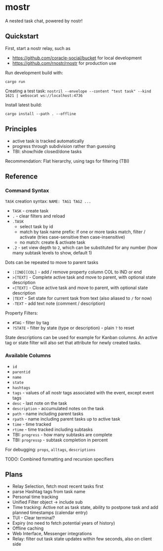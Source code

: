 # mostr

A nested task chat, powered by nostr!

## Quickstart

First, start a nostr relay, such as
- https://github.com/coracle-social/bucket for local development
- https://github.com/rnostr/rnostr for production use

Run development build with:

    cargo run

Creating a test task: 
`nostril --envelope --content "test task" --kind 1621 | websocat ws://localhost:4736`

Install latest build:

    cargo install --path . --offline

## Principles

- active task is tracked automatically
- progress through subdivision rather than guessing
- TBI: show/hide closed/done tasks

Recommendation: Flat hierarchy, using tags for filtering (TBI)

## Reference

### Command Syntax

`TASK` creation syntax: `NAME: TAG1 TAG2 ...`

- `TASK` - create task
- `.` - clear filters and reload
- `.TASK`
  + select task by id
  + match by task name prefix: if one or more tasks match, filter / activate (tries case-sensitive then case-insensitive)
  + no match: create & activate task
- `.2` - set view depth to `2`, which can be substituted for any number (how many subtask levels to show, default 1)

Dots can be repeated to move to parent tasks

- `:[IND][COL]` - add / remove property column COL to IND or end
- `>[TEXT]` - Complete active task and move to parent, with optional state description
- `<[TEXT]` - Close active task and move to parent, with optional state description
- `|TEXT` - Set state for current task from text (also aliased to `/` for now)
- `-TEXT` - add text note (comment / description)

Property Filters:

- `#TAG` - filter by tag
- `?STATE` - filter by state (type or description) - plain `?` to reset

State descriptions can be used for example for Kanban columns.
An active tag or state filter will also set that attribute for newly created tasks.

### Available Columns

- `id`
- `parentid`
- `name`
- `state`
- `hashtags`
- `tags` - values of all nostr tags associated with the event, except event tags
- `desc` - last note on the task
- `description` - accumulated notes on the task
- `path` - name including parent tasks
- `rpath` - name including parent tasks up to active task
- `time` - time tracked
- `rtime` - time tracked including subtasks
- TBI: `progress` - how many subtasks are complete
- TBI: `progressp` - subtask completion in percent

For debugging: `props`, `alltags`, `descriptions`

TODO: Combined formatting and recursion specifiers

## Plans

- Relay Selection, fetch most recent tasks first
- parse Hashtag tags from task name
- Personal time tracking
- Unified Filter object
  -> include sub
- Time tracking: Active not as task state, ability to postpone task and add planned timestamps (calendar entry)
- TUI - Clear terminal?
- Expiry (no need to fetch potential years of history)
- Offline caching
- Web Interface, Messenger integrations
- Relay: filter out task state updates within few seconds, also on client side

